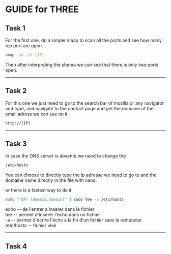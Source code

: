 # GUIDE for THREE

## Task 1

For the first one, do a simple nmap to scan all the ports and see how many tcp port are open. 

```bash
nmap -sV -sC [IP]
```

Then after interpreting the shema we can see that there is only two ports open.

---
## Task 2


For this one we just need to go to the search bar of mozilla or any navigator and type, and navigate to the contact page and get the domaine of the email adress we can see on it.

```bash
http://[IP]

```
---
## Task 3 


In case the DNS server is absente we need to change the 

```bash
/etc/hosts
```

You can choose to directly type the ip adresse we need to go to and the domaine name directly in the file with nano.

or there is a fastest way to do it.

```bash
echo "[IP] [domain.domain]" | sudo tee -a /etc/hosts
```

echo        -- de l'entrer a inserer dans le fichier <br/>
tee         -- permet d'inserer l'echo dans un fichier <br/>
-a          -- permet d'ecrire l'echo a la fin d'un fichier sans le remplacer <br/>
/etc/hosts  -- fichier visé <br/>

---
## Task 4  
